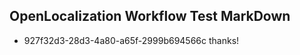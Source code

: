 ## OpenLocalization Workflow Test MarkDown
* 927f32d3-28d3-4a80-a65f-2999b694566c thanks!

<!--HONumber=Aug16_HO4-->


